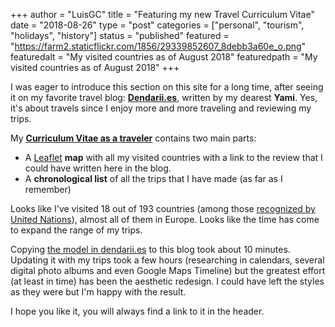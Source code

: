 +++
author = "LuisGC"
title = "Featuring my new Travel Curriculum Vitae"
date = "2018-08-26"
type = "post"
categories = ["personal", "tourism", "holidays", "history"]
status = "published"
featured = "https://farm2.staticflickr.com/1856/29339852607_8debb3a60e_o.png"
featuredalt = "My visited countries as of August 2018"
featuredpath = "My visited countries as of August 2018"
+++

I was eager to introduce this section on this site for a long time, after seeing it on my favorite travel blog: [**Dendarii.es**](https://dendarii.es/), written by my dearest **Yami**. Yes, it's about travels since I enjoy more and more traveling and reviewing my trips.

My [**Curriculum Vitae as a traveler**](/travel-cv/) contains two main parts:

* A [Leaflet](http://leafletjs.com/) **map** with all my visited countries with a link to the review that I could have written here in the blog.
* A **chronological list** of all the trips that I have made (as far as I remember)

Looks like I've visited 18 out of 193 countries (among those [recognized by United Nations](https://en.wikipedia.org/wiki/Member_states_of_the_United_Nations)), almost all of them in Europe. Looks like the time has come to expand the range of my trips.

Copying [the model in dendarii.es](https://dendarii.es/cv-viajero/) to this blog took about 10 minutes. Updating it with my trips took a few hours (researching in calendars, several digital photo albums and even Google Maps Timeline) but the greatest effort (at least in time) has been the aesthetic redesign. I could have left the styles as they were but I'm happy with the result.

I hope you like it, you will always find a link to it in the header.
